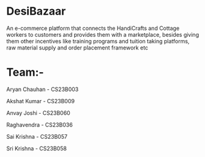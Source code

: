 # DesiBazaar
An e-commerce platform that connects the HandiCrafts and Cottage workers to customers and provides them with a marketplace, besides giving them other incentives like training programs and tuition taking platforms, raw material supply and order placement framework etc

# Team:-

Aryan Chauhan - CS23B003

Akshat Kumar - CS23B009

Anvay Joshi - CS23B060

Raghavendra - CS23B036

Sai Krishna - CS23B057

Sri Krishna - CS23B058
